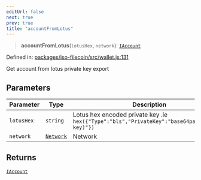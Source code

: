 ```yaml
---
editUrl: false
next: true
prev: true
title: "accountFromLotus"
---
```


> **accountFromLotus**(`lotusHex`, `network`): [`IAccount`](/api/iso-filecoin/types/interfaces/iaccount/)

Defined in: [packages/iso-filecoin/src/wallet.js:131](https://github.com/hugomrdias/filecoin/blob/main/packages/iso-filecoin/src/wallet.js#L131)

Get account from lotus private key export

## Parameters

| Parameter | Type | Description |
| ------ | ------ | ------ |
| `lotusHex` | `string` | Lotus hex encoded private key .ie `hex({"Type":"bls","PrivateKey":"base64pad(private-key)"})` |
| `network` | [`Network`](/api/iso-filecoin/types/type-aliases/network/) | Network |

## Returns

[`IAccount`](/api/iso-filecoin/types/interfaces/iaccount/)
